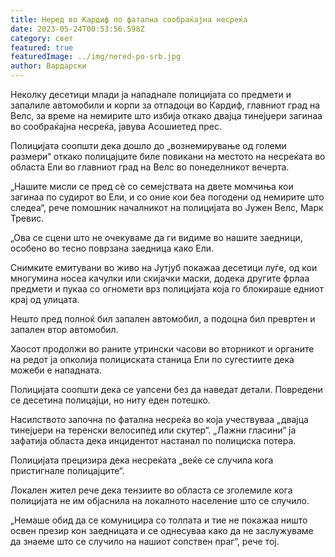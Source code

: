 ```yaml
---
title: Неред во Кардиф по фатална сообраќајна несреќа
date: 2023-05-24T00:53:56.598Z
category: свет
featured: true
featuredImage: ../img/nered-po-srb.jpg
author: Вардарски
---
```

Неколку десетици млади ја нападнале полицијата со предмети и запалиле автомобили и корпи за отпадоци во Кардиф, главниот град на Велс, за време на немирите што избија откако двајца тинејџери загинаа во сообраќајна несреќа, јавува Асошиетед прес.

Полицијата соопшти дека дошло до „вознемирување од големи размери“ откако полицајците биле повикани на местото на несреќата во областа Ели во главниот град на Велс во понеделникот вечерта.

„Нашите мисли се пред сè со семејствата на двете момчиња кои загинаа по судирот во Ели, и со оние кои беа погодени од немирите што следеа“, рече помошник началникот на полицијата во Јужен Велс, Марк Тревис.

„Ова се сцени што не очекуваме да ги видиме во нашите заедници, особено во тесно поврзана заедница како Ели.

Снимките емитувани во живо на Јутјуб покажаа десетици луѓе, од кои многумина носеа качулки или скијачки маски, додека другите фрлаа предмети и пукаа со огномети врз полицијата која го блокираше едниот крај од улицата.

Нешто пред полноќ бил запален автомобил, а подоцна бил превртен и запален втор автомобил.

Хаосот продолжи во раните утрински часови во вторникот и органите на редот ја опколија полициската станица Ели по сугестиите дека можеби е нападната.

Полицијата соопшти дека се уапсени без да наведат детали. Повредени се десетина полицајци, но ниту еден потешко.

Насилството започна по фатална несреќа во која учествуваа „двајца тинејџери на теренски велосипед или скутер“. „Лажни гласини“ ја зафатија областа дека инцидентот настанал по полициска потера.

Полицијата прецизира дека несреќата „веќе се случила кога пристигнале полицајците“.

Локален жител рече дека тензиите во областа се зголемиле кога полицијата не им објаснила на локалното население што се случило.

„Немаше обид да се комуницира со толпата и тие не покажаа ништо освен презир кон заедницата и се однесуваа како да не заслужуваме да знаеме што се случило на нашиот сопствен праг“, рече тој.
